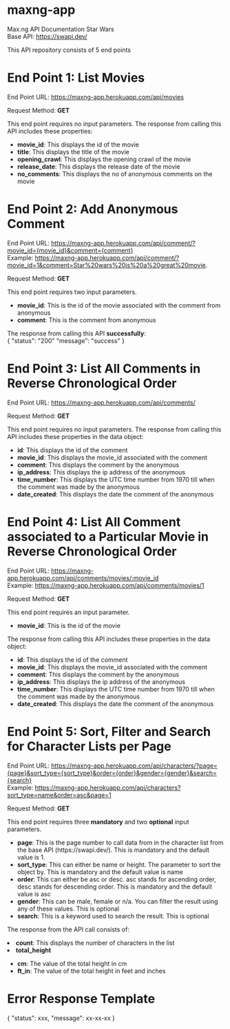 # maxng-app

Max.ng API Documentation Star Wars<br>
Base API: https://swapi.dev/

This API repository consists of 5 end points

# End Point 1: List Movies

End Point URL: https://maxng-app.herokuapp.com/api/movies

Request Method: <b>GET</b>

This end point requires no input parameters.
The response from calling this API includes these properties:

<ul>
  <li><b>movie_id</b>: This displays the id of the movie</li> 
  <li><b>title</b>: This displays the title of the movie</li> 
  <li><b>opening_crawl</b>: This displays the opening crawl of the movie</li> 
  <li><b>release_date</b>: This displays the release date of the movie</li> 
  <li><b>no_comments</b>: This displays the no of anonymous comments on the movie</li> 
</ul>


# End Point 2: Add Anonymous Comment

End Point URL: https://maxng-app.herokuapp.com/api/comment/?movie_id={movie_id}&comment={comment}<br>
Example: https://maxng-app.herokuapp.com/api/comment/?movie_id=1&comment=Star%20wars%20is%20a%20great%20movie.

Request Method: <b>GET</b>

This end point requires two input parameters.
<ul>
  <li><b>movie_id</b>: This is the id of the movie associated with the comment from anonymous</li>
  <li><b>comment</b>: This is the comment from anonymous</li>
</ul>

The response from calling this API <b>successfully</b>:<br>
{
  "status": "200"
  "message": "success"
}


# End Point 3: List All Comments in Reverse Chronological Order

End Point URL: https://maxng-app.herokuapp.com/api/comments/

Request Method: <b>GET</b>

This end point requires no input parameters.
The response from calling this API includes these properties in the data object:

<ul>
  <li><b>id</b>: This displays the id of the comment</li> 
  <li><b>movie_id</b>: This displays the movie_id associated with the comment</li> 
  <li><b>comment</b>: This displays the comment by the anonymous</li> 
  <li><b>ip_address</b>: This displays the ip address of the anonymous</li> 
  <li><b>time_number</b>: This displays the UTC time number from 1970 till when the comment was made by the anonymous</li>
  <li><b>date_created</b>: This displays the date the comment of the anonymous</li>
</ul>


# End Point 4: List All Comment associated to a Particular Movie in Reverse Chronological Order

End Point URL: https://maxng-app.herokuapp.com/api/comments/movies/:movie_id<br>
Example: https://maxng-app.herokuapp.com/api/comments/movies/1

Request Method: <b>GET</b>

This end point requires an input parameter.
<ul>
  <li><b>movie_id</b>: This is the id of the movie</li>
</ul>

The response from calling this API includes these properties in the data object:

<ul>
  <li><b>id</b>: This displays the id of the comment</li> 
  <li><b>movie_id</b>: This displays the movie_id associated with the comment</li> 
  <li><b>comment</b>: This displays the comment by the anonymous</li> 
  <li><b>ip_address</b>: This displays the ip address of the anonymous</li> 
  <li><b>time_number</b>: This displays the UTC time number from 1970 till when the comment was made by the anonymous</li>
  <li><b>date_created</b>: This displays the date the comment of the anonymous</li>
</ul>


# End Point 5: Sort, Filter and Search for Character Lists per Page

End Point URL: https://maxng-app.herokuapp.com/api/characters/?page={page}&sort_type={sort_type}&order={order}&gender={gender}&search={search}<br>
Example: https://maxng-app.herokuapp.com/api/characters?sort_type=name&order=asc&page=1

Request Method: <b>GET</b>

This end point requires three <b>mandatory</b> and two <b>optional</b> input parameters.
<ul>
  <li><b>page</b>: This is the page number to call data from in the character list from the base API (https://swapi.dev/). This is mandatory and the default value is 1.</li>
  <li><b>sort_type</b>: This can either be name or height. The parameter to sort the object by. This is mandatory and the default value is name</li>
  <li><b>order</b>: This can either be asc or desc. asc stands for ascending order, desc stands for descending order. This is mandatory and the default value is asc</li>
  <li><b>gender</b>: This can be male, female or n/a. You can filter the result using any of these values. This is optional</li>
  <li><b>search</b>: This is a keyword used to search the result. This is optional</li>
</ul>

The response from the API call consists of:
<ui>
  <li><b>count</b>: This displays the number of characters in the list</li>
  <li><b>total_height</b></li>
    <ul>
      <li><b>cm</b>: The value of the total height in cm</li>
      <li><b>ft_in</b>: The value of the total height in feet and inches</li>
    </ul>
</ui>


# Error Response Template

{
    "status": xxx,
    "message": xx-xx-xx
}
